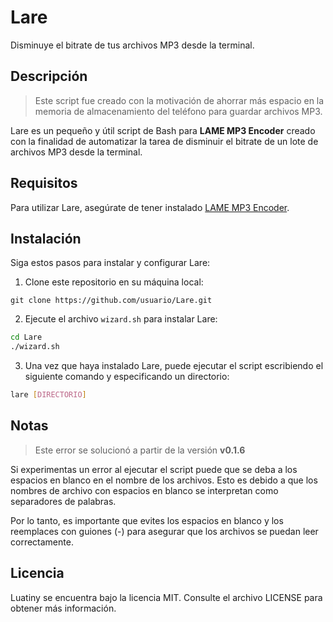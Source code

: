 # Lare

Disminuye el bitrate de tus archivos MP3 desde la terminal.

## Descripción

> Este script fue creado con la motivación de ahorrar más espacio en la memoria de
> almacenamiento del teléfono para guardar archivos MP3.

Lare es un pequeño y útil script de Bash para __LAME MP3 Encoder__ creado con la
finalidad de automatizar la tarea de disminuir el bitrate de un lote de archivos
MP3 desde la terminal.

## Requisitos

Para utilizar Lare, asegúrate de tener instalado [LAME MP3 Encoder](https://lame.sourceforge.io/).

## Instalación

Siga estos pasos para instalar y configurar Lare:

1. Clone este repositorio en su máquina local:

```
git clone https://github.com/usuario/Lare.git
```

2.  Ejecute el archivo `wizard.sh` para instalar Lare:

```bash
cd Lare
./wizard.sh
```

3. Una vez que haya instalado Lare, puede ejecutar el script escribiendo el 
siguiente comando y especificando un directorio:

```bash
lare [DIRECTORIO]
```

## Notas

> Este error se solucionó a partir de la versión **v0.1.6**

Si experimentas un error al ejecutar el script puede que se deba a los espacios
en blanco en el nombre de los archivos. Esto es debido a que los nombres de
archivo con espacios en blanco se interpretan como separadores de palabras.

Por lo tanto, es importante que evites los espacios en blanco y los reemplaces
con guiones (-) para asegurar que los archivos se puedan leer correctamente.

## Licencia

Luatiny se encuentra bajo la licencia MIT. Consulte el archivo LICENSE para 
obtener más información.
